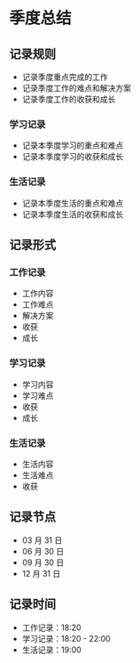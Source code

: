 # 季度总结

## 记录规则

- 记录季度重点完成的工作
- 记录季度工作的难点和解决方案
- 记录季度工作的收获和成长

### 学习记录

- 记录本季度学习的重点和难点
- 记录本季度学习的收获和成长

### 生活记录

- 记录本季度生活的重点和难点
- 记录本季度生活的收获和成长

## 记录形式

### 工作记录

- 工作内容
- 工作难点
- 解决方案
- 收获
- 成长

### 学习记录

- 学习内容
- 学习难点
- 收获
- 成长

### 生活记录

- 生活内容
- 生活难点
- 收获

## 记录节点

- 03 月 31 日
- 06 月 30 日
- 09 月 30 日
- 12 月 31 日

## 记录时间

- 工作记录：18:20
- 学习记录：18:20 - 22:00
- 生活记录：19:00
